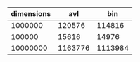| dimensions | avl | bin |
|------------|-----|-----|
| 1000000 | 120576 | 114816 |
| 100000 | 15616 | 14976 |
| 10000000 | 1163776 | 1113984 |
